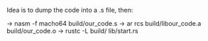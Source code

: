 Idea is to dump the code into a .s file, then:

→ nasm -f macho64 build/our_code.s
→ ar rcs build/libour_code.a build/our_code.o
→ rustc -L build/ lib/start.rs
